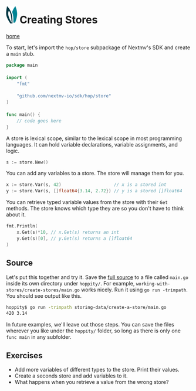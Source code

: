 # ![ears](../img/ears.png) Creating Stores

[home](../README.md)

To start, let's import the `hop/store` subpackage of Nextmv's SDK and create a
`main` stub.

```go
package main

import (
	"fmt"

	"github.com/nextmv-io/sdk/hop/store"
)

func main() {
    // code goes here
}
```

A store is lexical scope, similar to the lexical scope in most programming 
languages. It can hold variable declarations, variable assignments, and logic.

```go
s := store.New()
```

You can add any variables to a store. The store will manage them for you.

```go
x := store.Var(s, 42)                    // x is a stored int
y := store.Var(s, []float64{3.14, 2.72}) // y is a stored []float64
```

You can retrieve typed variable values from the store with their `Get` methods. 
The store knows which type they are so you don't have to think about it.

```go
fmt.Println(
	x.Get(s)*10, // x.Get(s) returns an int
	y.Get(s)[0], // y.Get(s) returns a []float64
)
```

## Source

Let's put this together and try it. Save the [full source][source] to a file 
called `main.go` inside its own directory under `hoppity/`. For example, 
`working-with-stores/create-stores/main.go` works nicely. Run it using
`go run -trimpath`. You should see output like this.

```bash
hoppity$ go run -trimpath storing-data/create-a-store/main.go
420 3.14
```

In future examples, we'll leave out those steps. You can save the files wherever
you like under the `hoppity/` folder, so long as there is only one `func main` 
in any subfolder.

## Exercises

* Add more variables of different types to the store. Print their values.
* Create a seconds store and add variables to it.
* What happens when you retrieve a value from the wrong store?

[source]: creating-stores/main.go
